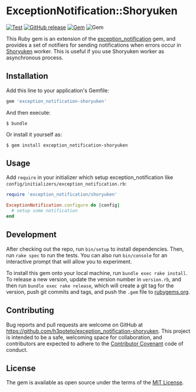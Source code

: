# ExceptionNotification::Shoryuken
[![Test](https://github.com/h3poteto/exception_notification-shoryuken/actions/workflows/test.yml/badge.svg?branch=master)](https://github.com/h3poteto/exception_notification-shoryuken/actions/workflows/test.yml)
[![GitHub release](https://img.shields.io/github/release/h3poteto/exception_notification-shoryuken.svg)](https://github.com/h3poteto/exception_notification-shoryuken/releases)
[![Gem](https://img.shields.io/gem/v/exception_notification-shoryuken.svg)](https://rubygems.org/gems/exception_notification-shoryuken)
![Gem](https://img.shields.io/gem/dt/exception_notification-shoryuken.svg)

This Ruby gem is an extension of the [exception_notification](https://github.com/smartinez87/exception_notification) gem, and provides a set of notifiers for sending notifications when errors occur in [Shoryuken](https://github.com/phstc/shoryuken) worker. This is useful if you use Shoryuken worker as asynchronous
process.

## Installation

Add this line to your application's Gemfile:

```ruby
gem 'exception_notification-shoryuken'
```

And then execute:

    $ bundle

Or install it yourself as:

    $ gem install exception_notification-shoryuken

## Usage

Add `require` in your initializer which setup exception_notification like `config/initializers/exception_notification.rb`:

```ruby
require 'exception_notification/shoryuken'

ExceptionNotification.configure do |config|
  # setup some notification
end

```

## Development

After checking out the repo, run `bin/setup` to install dependencies. Then, run `rake spec` to run the tests. You can also run `bin/console` for an interactive prompt that will allow you to experiment.

To install this gem onto your local machine, run `bundle exec rake install`. To release a new version, update the version number in `version.rb`, and then run `bundle exec rake release`, which will create a git tag for the version, push git commits and tags, and push the `.gem` file to [rubygems.org](https://rubygems.org).

## Contributing

Bug reports and pull requests are welcome on GitHub at https://github.com/h3poteto/exception_notification-shoryuken. This project is intended to be a safe, welcoming space for collaboration, and contributors are expected to adhere to the [Contributor Covenant](http://contributor-covenant.org) code of conduct.


## License

The gem is available as open source under the terms of the [MIT License](http://opensource.org/licenses/MIT).

